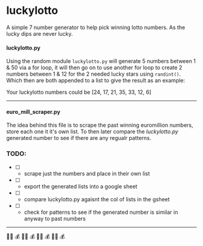 # luckylotto

A simple 7 number generator to help pick winning lotto numbers. As the lucky dips are never lucky.

#### luckylotto.py

Using the random module `luckylotto.py` will generate 5 numbers between 1 & 50 via a for loop, it will then go on to use another for loop to create 2 numbers between 1 & 12 for the 2 needed lucky stars using `randint()`. Which then are both appended to a list to give the result as an example:

Your luckylotto numbers could be [24, 17, 21, 35, 33, 12, 6]

---

#### euro_mill_scraper.py

The idea behind this file is to scrape the past winning euromillion numbers, store each one it it's own list. To then later compare the _luckylotto.py_ generated number to see if there are any regualr patterns.

### TODO:

- [ ] - scrape just the numbers and place in their own list
- [ ] - export the generated lists into a google sheet
- [ ] - compare luckylotto.py agaisnt the col of lists in the gsheet
- [ ] - check for patterns to see if the generated number is similar in anyway to past numbers

---

:man_shrugging: :moneybag: :man_shrugging: :moneybag: :man_shrugging: :moneybag: :man_shrugging: :moneybag:
